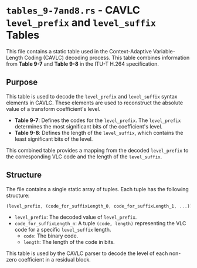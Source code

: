 # `tables_9-7and8.rs` - CAVLC `level_prefix` and `level_suffix` Tables

This file contains a static table used in the Context-Adaptive Variable-Length Coding (CAVLC) decoding process. This table combines information from **Table 9-7** and **Table 9-8** in the ITU-T H.264 specification.

## Purpose

This table is used to decode the `level_prefix` and `level_suffix` syntax elements in CAVLC. These elements are used to reconstruct the absolute value of a transform coefficient's level.

- **Table 9-7**: Defines the codes for the `level_prefix`. The `level_prefix` determines the most significant bits of the coefficient's level.
- **Table 9-8**: Defines the length of the `level_suffix`, which contains the least significant bits of the level.

This combined table provides a mapping from the decoded `level_prefix` to the corresponding VLC code and the length of the `level_suffix`.

## Structure

The file contains a single static array of tuples. Each tuple has the following structure:

```rust
(level_prefix, (code_for_suffixLength_0, code_for_suffixLength_1, ...))
```

- `level_prefix`: The decoded value of `level_prefix`.
- `code_for_suffixLength_n`: A tuple `(code, length)` representing the VLC code for a specific `level_suffix` length.
  - `code`: The binary code.
  - `length`: The length of the code in bits.

This table is used by the CAVLC parser to decode the level of each non-zero coefficient in a residual block.
